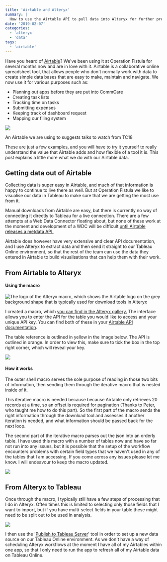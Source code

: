 ```yaml
---
title: 'Airtable and Alteryx'
summary: |
  How to use the Airtable API to pull data into Alteryx for further processing.
date: '2019-02-07'
categories:
  - 'alteryx'
  - 'data'
tags:
  - 'airtable'
---
```


Have you heard of [Airtable](https://airtable.com/)? We've been using it at Operation Fistula for several months now and are in love with it. Airtable is a collaborative online spreadsheet tool, that allows people who don't normally work with data to create simple data bases that are easy to make, maintain and navigate. We now use it for various purposes such as:

- Planning out apps before they are put into CommCare
- Creating task lists
- Tracking time on tasks
- Submitting expenses
- Keeping track of dashboard request
- Mapping our filing system

![](https://nalediholly.files.wordpress.com/2019/02/airtable-example.png)

An Airtable we are using to suggests talks to watch from TC18

These are just a few examples, and you will have to try it yourself to really understand the value that Airtable adds and how flexible of a tool it is. This post explains a little more what we do with our Airtable data.

## Getting data out of Airtable

Collecting data is super easy in Airtable, and much of that information is happy to continue to live there as well. But at Operation Fistula we like to visualise our data in Tableau to make sure that we are getting the most use from it.

Manual downloads from Airtable are easy, but there is currently no way of connecting it directly to Tableau for a live connection. There are a few attempts at a Web Data Connector floating about, but none of these work at the moment and development of a WDC will be difficult [until Airtable releases a metdata API.](https://community.airtable.com/t/metadata-api-for-schema-and-mutating-tables/1856)

Airtable does however have very extensive and clear API documentation, and I use Alteryx to extract data and then send it straight to our Tableau Online environment, so that the rest of the team can use the data they entered in Airtable to build visualisations that can help them with their work.

## From Airtable to Alteryx

#### Using the macro

![The logo of the Alteryx macro, which shows the Airtable logo on the grey background shape that is typically used for download tools in Alteryx](https://nalediholly.files.wordpress.com/2019/02/airtable-download-1.png)

I created a macro, which [you can find in the Alteryx gallery.](https://gallery.alteryx.com/#!app/Airtable-download/5c5aeccf826fd30988f0959e) The interface allows you to enter the API for the table you would like to access and your unique API key. You can find both of these in your [Airtable API documentation](https://airtable.com/api).

The table reference is outlined in yellow in the image below. The API is outlined in orange. In order to view this, make sure to tick the box in the top right corner, which will reveal your key.

![](https://nalediholly.files.wordpress.com/2019/02/airtable-key.png)

#### How it works

The outer shell macro serves the sole purpose of reading in those two bits of information, then sending them through the iterative macro that is nested inside of it.

This iterative macro is needed because because Airtable only retrieves 20 records at a time, so an offset is required for pagination (Thanks to [Peter](https://twitter.com/peter_g_b), who taught me how to do this part). So the first part of the macro sends the right information through the download tool and assesses if another iteration is needed, and what information should be passed back for the next loop.

The second part of the iterative macro parses out the json into an orderly table. I have used this macro with a number of tables now and have so far not run into any issues, but it is possible that the setup of the workflow encounters problems with certain field types that we haven't used in any of the tables that I am accessing. If you come across any issues please let me know. I will endeavour to keep the macro updated.

![](https://nalediholly.files.wordpress.com/2019/02/iterative-macro-look.png)

## From Alteryx to Tableau

Once through the macro, I typically still have a few steps of processing that I do in Alteryx. Often times this is limited to selecting only those fields that I want to import, but if you have multi-select fields in your table these might need to be split out to be used in analysis.

![](https://nalediholly.files.wordpress.com/2019/02/airtable-in-alteryx-1.png)

I then use the '[Publish to Tableau Server](https://help.alteryx.com/2018.3/TableauServerPublish.htm)' tool in order to set up a new data source on our Tableau Online environment. As we don't have a way of scheduling Alteryx workflows at the moment I have all of my Airtables within one app, so that I only need to run the app to refresh all of my Airtable data on Tableau Online.

